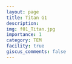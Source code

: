```yaml
---
layout: page
title: Titan G1
description:
img: f01_Titan.jpg
importance: 1
category: TEM
facility: true
giscus_comments: false
---
```


